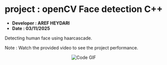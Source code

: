# project :    openCV Face detection C++

* **Developer :  AREF HEYDARI**
* **Date :       03/11/2025**
 

Detecting human face using haarcascade.
  
Note : Watch the provided video to see the project performance.

<p align="center">
  <img src="Code_performance.gif" alt="Code GIF">
</p>
